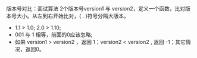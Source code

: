 版本号对比：面试算法
2个版本号version1 与 version2，定义一个函数，比对版本号大小。从左到右开始比对，( . )符号分隔大版本。

- 1.1 > 1.0; 2.0 > 1.10;
- 001 与 1 相等，前面的0应该忽略;
- 如果 version1 > version2 ，返回 1；version2 < version2 , 返回 -1；其它情况，返回0。